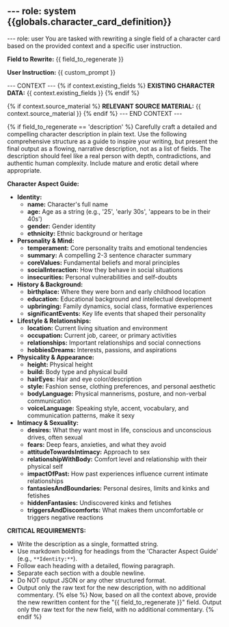 --- role: system
{{globals.character_card_definition}}
---

--- role: user
You are tasked with rewriting a single field of a character card based on the provided context and a specific user instruction.

**Field to Rewrite:** {{ field_to_regenerate }}

**User Instruction:** {{ custom_prompt }}

--- CONTEXT ---
{% if context.existing_fields %}
**EXISTING CHARACTER DATA:**
{{ context.existing_fields }}
{% endif %}

{% if context.source_material %}
**RELEVANT SOURCE MATERIAL:**
{{ context.source_material }}
{% endif %}
--- END CONTEXT ---

{% if field_to_regenerate == 'description' %}
Carefully craft a detailed and compelling character description in plain text. Use the following comprehensive structure as a guide to inspire your writing, but present the final output as a flowing, narrative description, not as a list of fields. The description should feel like a real person with depth, contradictions, and authentic human complexity. Include mature and erotic detail where appropriate.

**Character Aspect Guide:**

* **Identity:**
  * **name:** Character's full name
  * **age:** Age as a string (e.g., '25', 'early 30s', 'appears to be in their 40s')
  * **gender:** Gender identity
  * **ethnicity:** Ethnic background or heritage
* **Personality & Mind:**
  * **temperament:** Core personality traits and emotional tendencies
  * **summary:** A compelling 2-3 sentence character summary
  * **coreValues:** Fundamental beliefs and moral principles
  * **socialInteraction:** How they behave in social situations
  * **insecurities:** Personal vulnerabilities and self-doubts
* **History & Background:**
  * **birthplace:** Where they were born and early childhood location
  * **education:** Educational background and intellectual development
  * **upbringing:** Family dynamics, social class, formative experiences
  * **significantEvents:** Key life events that shaped their personality
* **Lifestyle & Relationships:**
  * **location:** Current living situation and environment
  * **occupation:** Current job, career, or primary activities
  * **relationships:** Important relationships and social connections
  * **hobbiesDreams:** Interests, passions, and aspirations
* **Physicality & Appearance:**
  * **height:** Physical height
  * **build:** Body type and physical build
  * **hairEyes:** Hair and eye color/description
  * **style:** Fashion sense, clothing preferences, and personal aesthetic
  * **bodyLanguage:** Physical mannerisms, posture, and non-verbal communication
  * **voiceLanguage:** Speaking style, accent, vocabulary, and communication patterns, make it sexy
* **Intimacy & Sexuality:**
  * **desires:** What they want most in life, conscious and unconscious drives, often sexual
  * **fears:** Deep fears, anxieties, and what they avoid
  * **attitudeTowardsIntimacy:** Approach to sex
  * **relationshipWithBody:** Comfort level and relationship with their physical self
  * **impactOfPast:** How past experiences influence current intimate relationships
  * **fantasiesAndBoundaries:** Personal desires, limits and kinks and fetishes
  * **hiddenFantasies:** Undiscovered kinks and fetishes
  * **triggersAndDiscomforts:** What makes them uncomfortable or triggers negative reactions

**CRITICAL REQUIREMENTS:**

* Write the description as a single, formatted string.
* Use markdown bolding for headings from the 'Character Aspect Guide' (e.g., `**Identity:**`).
* Follow each heading with a detailed, flowing paragraph.
* Separate each section with a double newline.
* Do NOT output JSON or any other structured format.
* Output only the raw text for the new description, with no additional commentary.
{% else %}
Now, based on all the context above, provide the new rewritten content for the "{{ field_to_regenerate }}" field. Output only the raw text for the new field, with no additional commentary.
{% endif %}
